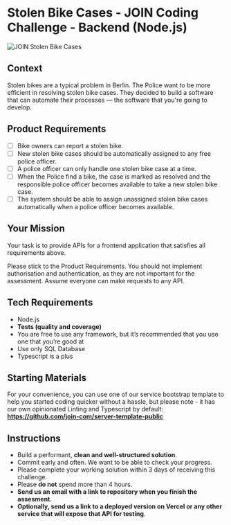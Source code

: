 # Stolen Bike Cases - JOIN Coding Challenge - Backend (Node.js)

![JOIN Stolen Bike Cases](https://github.com/join-com/coding-challenge-backend-nodejs/raw/master/illustration.png)

## Context

Stolen bikes are a typical problem in Berlin. The Police want to be more efficient in resolving stolen bike cases. They decided to build a software that can automate their processes — the software that you're going to develop. 

## Product Requirements

- [ ] Bike owners can report a stolen bike.
- [ ] New stolen bike cases should be automatically assigned to any free police officer.  
- [ ] A police officer can only handle one stolen bike case at a time. 
- [ ] When the Police find a bike, the case is marked as resolved and the responsible police officer becomes available to take a new stolen bike case. 
- [ ] The system should be able to assign unassigned stolen bike cases automatically when a police officer becomes available.

## Your Mission

Your task is to provide APIs for a frontend application that satisfies all requirements above.

Please stick to the Product Requirements. You should not implement authorisation and authentication, as they are not important for the assessment. Assume everyone can make requests to any API. 

## Tech Requirements

- Node.js
- **Tests (quality and coverage)**
- You are free to use any framework, but it’s recommended that you use one that you’re good at
- Use only SQL Database
- Typescript is a plus

## Starting Materials

For your convenience, you can use one of our service bootstrap template to help you started coding quicker without a hassle, 
but please note - it has our own opinionated Linting and Typescript by default: **https://github.com/join-com/server-template-public**

## Instructions

- Build a performant, **clean and well-structured solution**.
- Commit early and often. We want to be able to check your progress.
- Please complete your working solution within 3 days of receiving this challenge.
- Please **do not** spend more than 4 hours.
- **Send us an email with a link to repository when you finish the assesment**.
- **Optionally, send us a link to a deployed version on Vercel or any other service that will expose that API for testing**.
